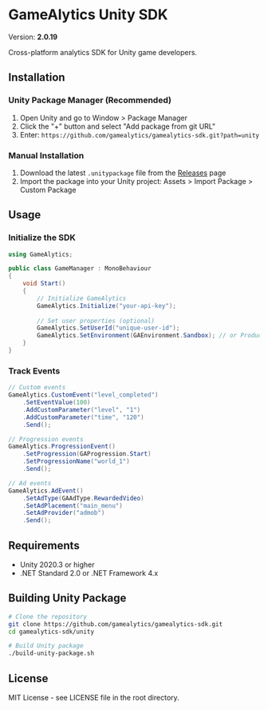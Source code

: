 # GameAlytics Unity SDK

Version: **2.0.19**

Cross-platform analytics SDK for Unity game developers.

## Installation

### Unity Package Manager (Recommended)

1. Open Unity and go to Window > Package Manager
2. Click the "+" button and select "Add package from git URL"
3. Enter: `https://github.com/gamealytics/gamealytics-sdk.git?path=unity`

### Manual Installation

1. Download the latest `.unitypackage` file from the [Releases](https://github.com/gamealytics/gamealytics-sdk/releases) page
2. Import the package into your Unity project: Assets > Import Package > Custom Package

## Usage

### Initialize the SDK

```csharp
using GameAlytics;

public class GameManager : MonoBehaviour
{
    void Start()
    {
        // Initialize GameAlytics
        GameAlytics.Initialize("your-api-key");
        
        // Set user properties (optional)
        GameAlytics.SetUserId("unique-user-id");
        GameAlytics.SetEnvironment(GAEnvironment.Sandbox); // or Production
    }
}
```

### Track Events

```csharp
// Custom events
GameAlytics.CustomEvent("level_completed")
    .SetEventValue(100)
    .AddCustomParameter("level", "1")
    .AddCustomParameter("time", "120")
    .Send();

// Progression events
GameAlytics.ProgressionEvent()
    .SetProgression(GAProgression.Start)
    .SetProgressionName("world_1")
    .Send();

// Ad events
GameAlytics.AdEvent()
    .SetAdType(GAAdType.RewardedVideo)
    .SetAdPlacement("main_menu")
    .SetAdProvider("admob")
    .Send();
```

## Requirements

- Unity 2020.3 or higher
- .NET Standard 2.0 or .NET Framework 4.x

## Building Unity Package

```bash
# Clone the repository
git clone https://github.com/gamealytics/gamealytics-sdk.git
cd gamealytics-sdk/unity

# Build Unity package
./build-unity-package.sh
```

## License

MIT License - see LICENSE file in the root directory.